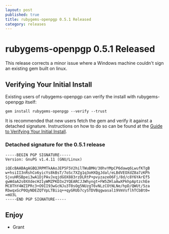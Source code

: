 ```yaml
---
layout: post
published: true
title: rubygems-openpgp 0.5.1 Released
category: releases
---
```


rubygems-openpgp 0.5.1 Released
===============================

This release corrects a minor issue where a Windows machine couldn't
sign an existing gem built on linux.

Verifying Your Initial Install
------------------------------

Existing users of rubygems-openpgp can verify the install with
rubygems-openpgp itself:

    gem install rubygems-openpgp --verify --trust

It is recommended that new users fetch the gem and verify it against a
detached signature.  Instructions on how to do so can be found at the
[Guide to Verifying Your Initial Install](http://bit.ly/13NxsNI).

### Detached signature for the 0.5.1 release

    -----BEGIN PGP SIGNATURE-----
    Version: GnuPG v1.4.11 (GNU/Linux)
    
    iQEcBAABAgAGBQJRPMTkAAoJEP5F5V2hilTWuBMH/30hvYMpCP6dawq6LwufKTgB
    w+hsiII3nRshCo6yicYs8kBsT/7oSc7XZg1q3oHXQgJdal/eLBdVEOXdZ8a7zKPh
    SjvuHRSBpei3wA1DjPAvJxqjdGOX883rzDLRtP+pvyzazeO6Fj/8d/c8Y6YArEf5
    gwWdaA2s0XXdecH21yWMZPKD3x2YQEARCJJWhyngt+FW5ZHlaAwXPkhpAptzchEe
    MC8ThY4WZIPRc3+O9II93wGcNJu3T0sOg5NUzgT6vNLzCOtNLNe/hpD/QWUt/5za
    RbwqxGcP0QyNDEZQTVpLTBiiq++qyGRUb7cySTDVBqgwasal19VmVsflhTCbBt0=
    =mU3L
    -----END PGP SIGNATURE-----

Enjoy
-----

- Grant